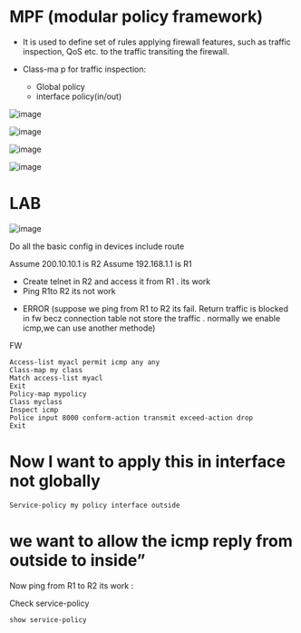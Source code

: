 
# MPF (modular policy framework)
 * It is used to define set of rules applying firewall features, such as traffic inspection, QoS etc. to the traffic transiting the firewall.

 * Class-ma p for traffic inspection:
 
      - Global policy
      - interface policy(in/out)
      
![image](https://user-images.githubusercontent.com/128924924/227733297-01f7cbf2-acd6-497a-a215-0fba58b29b6c.png)

![image](https://user-images.githubusercontent.com/128924924/227733361-50020eb9-f9bc-4468-a1c9-b5be20538002.png)


![image](https://user-images.githubusercontent.com/128924924/227733394-929cc65f-a784-4ad8-b721-8306ee033c63.png)


![image](https://user-images.githubusercontent.com/128924924/227733418-67466f47-e7df-4744-9527-5779b4fd0dc9.png)


# LAB 

![image](https://user-images.githubusercontent.com/128924924/227733455-5ebfaed5-e398-492b-8aa1-24f814e567a9.png)


Do all the basic config in devices include route

Assume 200.10.10.1 is R2
Assume 192.168.1.1 is R1
* Create telnet in R2 and access it from R1 . its work 
* Ping R1to R2 its not work

- ERROR
(suppose we ping from R1 to R2 its fail. Return traffic is blocked in fw becz connection table not store the traffic . normally we enable icmp,we can use another methode)

FW
```
Access-list myacl permit icmp any any
Class-map my class
Match access-list myacl
Exit
Policy-map mypolicy
Class myclass
Inspect icmp
Police input 8000 conform-action transmit exceed-action drop
Exit
```
# Now I want to apply this in interface not globally

    Service-policy my policy interface outside


# we want to allow the icmp reply from outside to inside”

Now ping from R1 to R2 its work :

Check service-policy

    show service-policy



